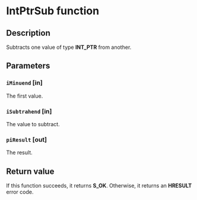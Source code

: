 # IntPtrSub function

## Description

Subtracts one value of type **INT_PTR** from another.

## Parameters

### `iMinuend` [in]

The first value.

### `iSubtrahend` [in]

The value to subtract.

### `piResult` [out]

The result.

## Return value

If this function succeeds, it returns **S_OK**. Otherwise, it returns an **HRESULT** error code.
